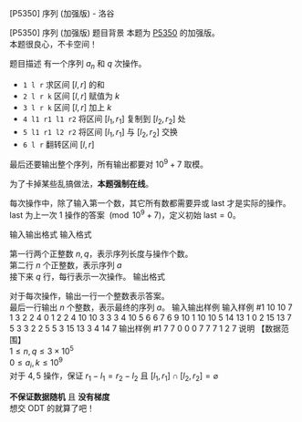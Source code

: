 



[P5350] 序列 (加强版) - 洛谷














[P5350] 序列 (加强版)
题目背景
本题为 [P5350](https://www.luogu.org/problem/P5350) 的加强版。  
本题很良心，不卡空间！  

题目描述
有一个序列 $a_n$ 和 $q$ 次操作。

- `1 l r` 求区间 $[l,r]$ 的和  
- `2 l r k` 区间 $[l,r]$ 赋值为 $k$  
- `3 l r k` 区间 $[l,r]$ 加上 $k$  
- `4 l1 r1 l1 r2` 将区间 $[l_1,r_1]$ 复制到 $[l_2,r_2]$ 处  
- `5 l1 r1 l2 r2` 将区间 $[l_1,r_1]$ 与 $[l_2,r_2]$ 交换  
- `6 l r` 翻转区间 $[l,r]$

最后还要输出整个序列，所有输出都要对 $10^9+7$ 取模。

为了卡掉某些乱搞做法，**本题强制在线**。  

每次操作中，除了输入第一个数，其它所有数都需要异或 $\text{last}$ 才是实际的操作。  
$\text{last}$ 为上一次 $1$ 操作的答案 $\pmod{10^9 +7}$，定义初始 $\text{last} = 0$。  

输入输出格式
输入格式

第一行两个正整数 $n,q$，表示序列长度与操作个数。  
第二行 $n$ 个正整数，表示序列 $a$  
接下来 $q$ 行，每行表示一次操作。
输出格式

对于每次操作，输出一行一个整数表示答案。  
最后一行输出 $n$ 个整数，表示最终的序列 $a$。
输入输出样例
输入样例 #1
10 10
7 1 3 2 2 4 0 1 2 2 
4 10 10 3 3
3 4 10 5
6 6 7
6 9 10
1 10 10
5 14 13 1 0
2 15 13 7
5 3 3 2 2
5 5 3 15 13
3 4 14 7
输出样例 #1
7
7 0 0 0 7 7 7 1 2 7
说明
【数据范围】   
$1\le n,q \le 3\times 10^5$  
$0\le a_i,k \le 10^9$   
对于 $4,5$ 操作，保证 $r_1-l_1 = r_2-l_2$ 且 $[l_1,r_1] \cap [l_2,r_2] = \varnothing$

**不保证数据随机** 且 **没有梯度**   
想交 ODT 的就算了吧！






